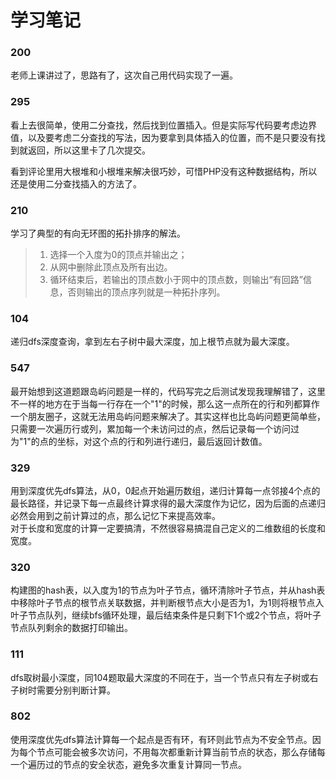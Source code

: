 # 学习笔记

### 200
老师上课讲过了，思路有了，这次自己用代码实现了一遍。

### 295
看上去很简单，使用二分查找，然后找到位置插入。但是实际写代码要考虑边界值，以及要考虑二分查找的写法，因为要拿到具体插入的位置，而不是只要没有找到就返回，所以这里卡了几次提交。

看到评论里用大根堆和小根堆来解决很巧妙，可惜PHP没有这种数据结构，所以还是使用二分查找插入的方法了。

### 210
学习了典型的有向无环图的拓扑排序的解法。

> 1. 选择一个入度为0的顶点并输出之；  
> 2. 从网中删除此顶点及所有出边。  
> 3. 循环结束后，若输出的顶点数小于网中的顶点数，则输出“有回路”信息，否则输出的顶点序列就是一种拓扑序列。

### 104
递归dfs深度查询，拿到左右子树中最大深度，加上根节点就为最大深度。

### 547
最开始想到这道题跟岛屿问题是一样的，代码写完之后测试发现我理解错了，这里不一样的地方在于当每一行存在一个"1"的时候，那么这一点所在的行和列都算作一个朋友圈子，这就无法用岛屿问题来解决了。其实这样也比岛屿问题更简单些，只需要一次遍历行或列，累加每一个未访问过的点，然后记录每一个访问过为"1"的点的坐标，对这个点的行和列进行递归，最后返回计数值。

### 329
用到深度优先dfs算法，从0，0起点开始遍历数组，递归计算每一点邻接4个点的最长路径，并记录下每一点最终计算求得的最大深度作为记忆，因为后面的点递归必然会用到之前计算过的点，那么记忆下来提高效率。  
对于长度和宽度的计算一定要搞清，不然很容易搞混自己定义的二维数组的长度和宽度。

### 320
构建图的hash表，以入度为1的节点为叶子节点，循环清除叶子节点，并从hash表中移除叶子节点的根节点关联数据，并判断根节点大小是否为1，为1则将根节点入叶子节点队列，继续bfs循环处理，最后结束条件是只剩下1个或2个节点，将叶子节点队列剩余的数据打印输出。

### 111
dfs取树最小深度，同104题取最大深度的不同在于，当一个节点只有左子树或右子树时需要分别判断计算。

### 802
使用深度优先dfs算法计算每一个起点是否有环，有环则此节点为不安全节点。因为每个节点可能会被多次访问，不用每次都重新计算当前节点的状态，那么存储每一个遍历过的节点的安全状态，避免多次重复计算同一节点。